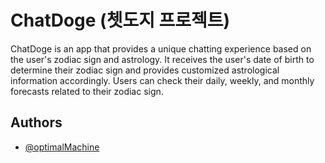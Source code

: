 # ChatDoge (쳇도지 프로젝트)

ChatDoge is an app that provides a unique chatting experience based on the user's zodiac sign and astrology. It receives the user's date of birth to determine their zodiac sign and provides customized astrological information accordingly. Users can check their daily, weekly, and monthly forecasts related to their zodiac sign.

## Authors

- [@optimalMachine](https://github.com/optimalMachine)
